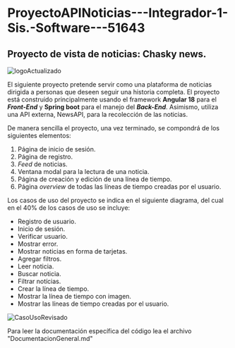 # ProyectoAPINoticias---Integrador-1-Sis.-Software---51643
## Proyecto de vista de noticias: Chasky news.

![logoActualizado](https://github.com/user-attachments/assets/60d05b73-e3e8-428c-a0ae-54284103a116)

El siguiente proyecto pretende servir como una plataforma de noticias dirigida a personas que deseen seguir una historia completa. El proyecto está construido principalmente usando el framework **Angular 18** para el ___Front-End___ y **Spring boot** para el manejo del ___Back-End___. Asimismo, utiliza una API externa, NewsAPI, para la recolección de las noticias.

 De manera sencilla el proyecto, una vez terminado, se compondrá de los siguientes elementos:

1. Página de inicio de sesión.
2. Página de registro.
3. _Feed_ de noticias.
4. Ventana modal para la lectura de una noticia.
5. Página de creación y edición de una línea de tiempo.
6. Página _overview_ de todas las líneas de tiempo creadas por el usuario.

Los casos de uso del proyecto se indica en el siguiente diagrama, del cual en el 40% de los casos de uso se incluye:
* Registro de usuario.
* Inicio de sesión.
* Verificar usuario.
* Mostrar error.
* Mostrar noticias en forma de tarjetas.
* Agregar filtros.
* Leer noticia.
* Buscar noticia.
* Filtrar notícias.
* Crear la línea de tiempo.
* Mostrar la línea de tiempo con imagen.
* Mostrar las líneas de tiempo creadas por el usuario.


![CasoUsoRevisado](https://github.com/user-attachments/assets/361735ec-d6fd-40a8-918d-2a10ec2b1e6b)

Para leer la documentación específica del código lea el archivo "DocumentacionGeneral.md"
